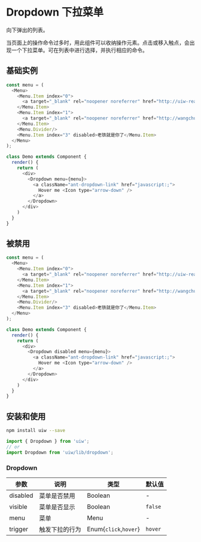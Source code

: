 Dropdown 下拉菜单
===

向下弹出的列表。

当页面上的操作命令过多时，用此组件可以收纳操作元素。点击或移入触点，会出现一个下拉菜单。可在列表中进行选择，并执行相应的命令。

## 基础实例

<!--DemoStart--> 
```js
const menu = (
  <Menu>
    <Menu.Item index="0">
      <a target="_blank" rel="noopener noreferrer" href="http://uiw-react.github.io/">UI组件库官方文档</a>
    </Menu.Item>
    <Menu.Item index="1">
      <a target="_blank" rel="noopener noreferrer" href="http://wangchujiang.com/">个人网站</a>
    </Menu.Item>
    <Menu.Divider/>
    <Menu.Item index="3" disabled>老铁就是你了</Menu.Item>
  </Menu>
);

class Demo extends Component {
  render() {
    return (
      <div>
        <Dropdown menu={menu}>
          <a className="ant-dropdown-link" href="javascript:;">
            Hover me <Icon type="arrow-down" />
          </a>
        </Dropdown>
      </div>
    )
  }
}
```
<!--End-->


## 被禁用

<!--DemoStart--> 
```js
const menu = (
  <Menu>
    <Menu.Item index="0">
      <a target="_blank" rel="noopener noreferrer" href="http://uiw-react.github.io/">UI组件库官方文档</a>
    </Menu.Item>
    <Menu.Item index="1">
      <a target="_blank" rel="noopener noreferrer" href="http://wangchujiang.com/">个人网站</a>
    </Menu.Item>
    <Menu.Divider/>
    <Menu.Item index="3" disabled>老铁就是你了</Menu.Item>
  </Menu>
);

class Demo extends Component {
  render() {
    return (
      <div>
        <Dropdown disabled menu={menu}>
          <a className="ant-dropdown-link" href="javascript:;">
            Hover me <Icon type="arrow-down" />
          </a>
        </Dropdown>
      </div>
    )
  }
}
```
<!--End-->


## 安装和使用

```bash
npm install uiw --save
```

```js
import { Dropdown } from 'uiw';
// or
import Dropdown from 'uiw/lib/dropdown';
```
### Dropdown

| 参数 | 说明 | 类型 | 默认值 |
| ----- | ----- | ----- | ----- |
| disabled | 菜单是否禁用 |	Boolean	| - |
| visible | 菜单是否显示 |	Boolean	| `false` |
| menu | 菜单 |	Menu	| - |
| trigger | 触发下拉的行为 |	Enum{`click`,`hover`}	| `hover` |